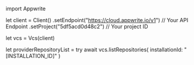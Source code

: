 import Appwrite

let client = Client()
    .setEndpoint("https://cloud.appwrite.io/v1") // Your API Endpoint
    .setProject("5df5acd0d48c2") // Your project ID

let vcs = Vcs(client)

let providerRepositoryList = try await vcs.listRepositories(
    installationId: "[INSTALLATION_ID]"
)

